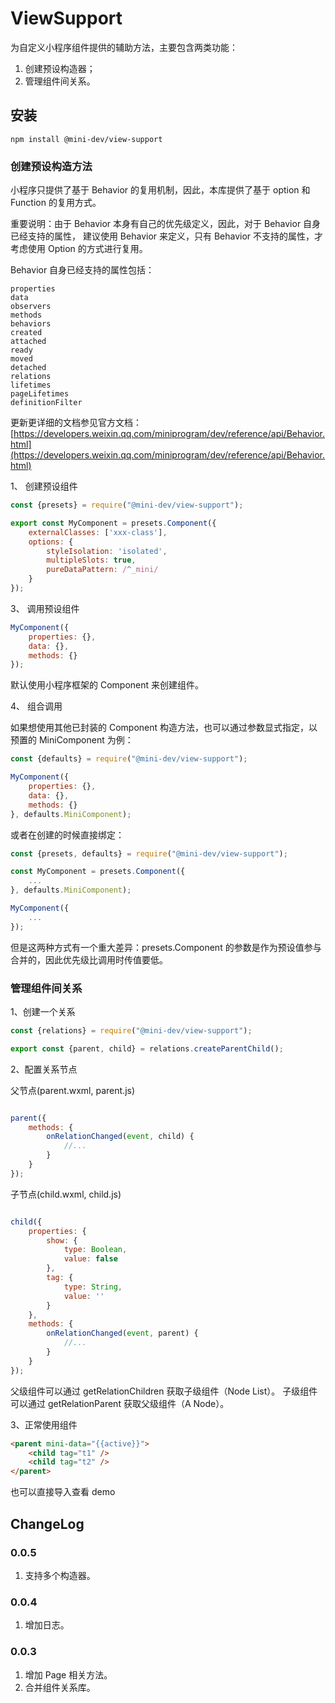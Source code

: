 # ViewSupport

为自定义小程序组件提供的辅助方法，主要包含两类功能：

1. 创建预设构造器；
2. 管理组件间关系。

## 安装

```shell script
npm install @mini-dev/view-support
```

### 创建预设构造方法

小程序只提供了基于 Behavior 的复用机制，因此，本库提供了基于 option 和 Function 的复用方式。

重要说明：由于 Behavior 本身有自己的优先级定义，因此，对于 Behavior 自身已经支持的属性，
建议使用 Behavior 来定义，只有 Behavior 不支持的属性，才考虑使用 Option 的方式进行复用。

Behavior 自身已经支持的属性包括：

    properties
    data
    observers
    methods
    behaviors
    created
    attached
    ready
    moved
    detached
    relations
    lifetimes
    pageLifetimes
    definitionFilter

更新更详细的文档参见官方文档：[https://developers.weixin.qq.com/miniprogram/dev/reference/api/Behavior.html](https://developers.weixin.qq.com/miniprogram/dev/reference/api/Behavior.html)

1、 创建预设组件

```javascript
const {presets} = require("@mini-dev/view-support");

export const MyComponent = presets.Component({
    externalClasses: ['xxx-class'],
    options: {
        styleIsolation: 'isolated',
        multipleSlots: true,
        pureDataPattern: /^_mini/
    }
});
```

3、 调用预设组件

````javascript
MyComponent({
    properties: {},
    data: {},
    methods: {}
});
````

默认使用小程序框架的 Component 来创建组件。

4、 组合调用

如果想使用其他已封装的 Component 构造方法，也可以通过参数显式指定，以预置的 MiniComponent 为例：

```javascript
const {defaults} = require("@mini-dev/view-support");

MyComponent({
    properties: {},
    data: {},
    methods: {}
}, defaults.MiniComponent);

```

或者在创建的时候直接绑定：

```javascript
const {presets, defaults} = require("@mini-dev/view-support");

const MyComponent = presets.Component({
    ...
}, defaults.MiniComponent);

MyComponent({
    ...
});

```

但是这两种方式有一个重大差异：presets.Component 的参数是作为预设值参与合并的，因此优先级比调用时传值要低。

### 管理组件间关系

1、创建一个关系

```javascript
const {relations} = require("@mini-dev/view-support");

export const {parent, child} = relations.createParentChild();

```

2、配置关系节点

父节点(parent.wxml, parent.js)

```javascript

parent({
    methods: {
        onRelationChanged(event, child) {
            //...
        }
    }
});
```

子节点(child.wxml, child.js)

```javascript

child({
    properties: {
        show: {
            type: Boolean,
            value: false
        },
        tag: {
            type: String,
            value: ''
        }
    },
    methods: {
        onRelationChanged(event, parent) {
            //...
        }
    }
});

```

父级组件可以通过 getRelationChildren 获取子级组件（Node List）。
子级组件可以通过 getRelationParent 获取父级组件（A Node）。

3、正常使用组件
```html
<parent mini-data="{{active}}">
    <child tag="t1" />
    <child tag="t2" />
</parent>
```


也可以直接导入查看 demo

## ChangeLog

### 0.0.5
1. 支持多个构造器。

### 0.0.4
1. 增加日志。

### 0.0.3
1. 增加 Page 相关方法。
2. 合并组件关系库。
